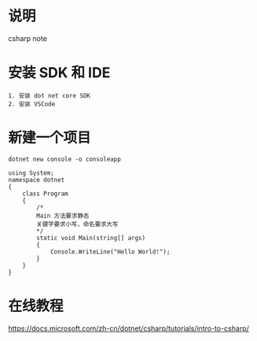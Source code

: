 # 说明
csharp note

# 安装 SDK 和 IDE
	1. 安装 dot net core SDK
	2. 安装 VSCode 

# 新建一个项目
```
dotnet new console -o consoleapp
```

```
using System;
namespace dotnet
{
    class Program
    {
        /*
        Main 方法要求静态
        关键字要求小写，命名要求大写
        */
        static void Main(string[] args) 
        {
            Console.WriteLine("Hello World!");
        }
    }
}
```

# 在线教程
https://docs.microsoft.com/zh-cn/dotnet/csharp/tutorials/intro-to-csharp/